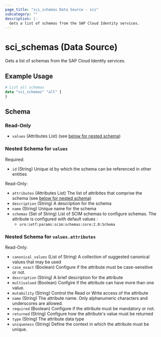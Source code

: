 ```yaml
---
page_title: "sci_schemas Data Source - sci"
subcategory: ""
description: |-
  Gets a list of schemas from the SAP Cloud Identity services.
---
```


# sci_schemas (Data Source)

Gets a list of schemas from the SAP Cloud Identity services.

## Example Usage

```terraform
# List all schemas
data "sci_schemas" "all" {
}
```

<!-- schema generated by tfplugindocs -->
## Schema

### Read-Only

- `values` (Attributes List) (see [below for nested schema](#nestedatt--values))

<a id="nestedatt--values"></a>
### Nested Schema for `values`

Required:

- `id` (String) Unique id by which the schema can be referenced in other entities

Read-Only:

- `attributes` (Attributes List) The list of attribites that comprise the schema (see [below for nested schema](#nestedatt--values--attributes))
- `description` (String) A description for the schema
- `name` (String) Unique name for the schema
- `schemas` (Set of String) List of SCIM schemas to configure schemas. The attribute is configured with default values :
	- `urn:ietf:params:scim:schemas:core:2.0:Schema`

<a id="nestedatt--values--attributes"></a>
### Nested Schema for `values.attributes`

Read-Only:

- `canonical_values` (List of String) A collection of suggested canonical values that may be used
- `case_exact` (Boolean) Configure if the attribute must be case-sensitive or not.
- `description` (String) A brief description for the attribute
- `multivalued` (Boolean) Confgire if the attribute can have more than one value.
- `mutability` (String) Control the Read or Write access of the attribute
- `name` (String) The attribute name. Only alphanumeric characters and underscores are allowed.
- `required` (Boolean) Configure if the attribute must be mandatory or not.
- `returned` (String) Configure how the attribute's value must be returned
- `type` (String) The attribute data type
- `uniqueness` (String) Define the context in which the attribute must be unique.